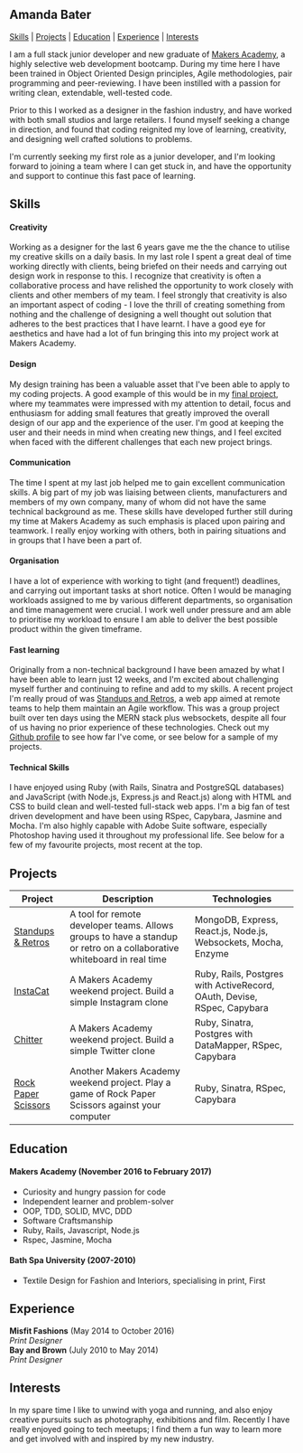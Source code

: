 ## Amanda Bater
[Skills](#skills) | [Projects](#projects) | [Education](#education) | [Experience](#experience) | [Interests](#interests)

I am a full stack junior developer and new graduate of [Makers Academy](http://makersacademy.com), a highly selective web development bootcamp. During my time here I have been trained in Object Oriented Design principles, Agile methodologies, pair programming and peer-reviewing. I have been instilled with a passion for writing clean, extendable, well-tested code.

Prior to this I worked as a designer in the fashion industry, and have worked with both small studios and large retailers. I found myself seeking a change in direction, and found that coding reignited my love of learning, creativity, and designing well crafted solutions to problems.

I'm currently seeking my first role as a junior developer, and I'm looking forward to joining a team where I can get stuck in, and have the opportunity and support to continue this fast pace of learning.

## Skills

#### Creativity

Working as a designer for the last 6 years gave me the the chance to utilise my creative skills on a daily basis. In my last role I spent a great deal of time working directly with clients, being briefed on their needs and carrying out design work in response to this. I recognize that creativity is often a collaborative process and have relished the opportunity to work closely with clients and other members of my team. I feel strongly that creativity is also an important aspect of coding - I love the thrill of creating something from nothing and the challenge of designing a well thought out solution that adheres to the best practices that I have learnt. I have a good eye for aesthetics and have had a lot of fun bringing this into my project work at Makers Academy.

#### Design

My design training has been a valuable asset that I've been able to apply to my coding projects. A good example of this would be in my [final project](http://standupsandretros.herokuapp.com/), where my teammates were impressed with my attention to detail, focus and enthusiasm for adding small features that greatly improved the overall design of our app and the experience of the user. I'm good at keeping the user and their needs in mind when creating new things, and I feel excited when faced with the different challenges that each new project brings.


#### Communication

The time I spent at my last job helped me to gain excellent communication skills. A big part of my job was liaising between clients, manufacturers and members of my own company, many of whom did not have the same technical background as me. These skills have developed further still during my time at Makers Academy as such emphasis is placed upon pairing and teamwork. I really enjoy working with others, both in pairing situations and in groups that I have been a part of.

#### Organisation

I have a lot of experience with working to tight (and frequent!) deadlines, and carrying out important tasks at short notice. Often I would be managing workloads assigned to me by various different departments, so organisation and time management were crucial. I work well under pressure and am able to prioritise my workload to ensure I am able to deliver the best possible product within the given timeframe.

#### Fast learning

Originally from a non-technical background I have been amazed by what I have been able to learn just 12 weeks, and I'm excited about challenging myself further and continuing to refine and add to my skills. A recent project I'm really proud of was [Standups and Retros](https://github.com/ajbater/makers-standups-retros), a web app aimed at remote teams to help them maintain an Agile workflow. This was a group project built over ten days using the MERN stack plus websockets, despite all four of us having no prior experience of these technologies. Check out my [Github profile](https://github.com/ajbater) to see how far I've come, or see below for a sample of my projects.

#### Technical Skills

I have enjoyed using Ruby (with Rails, Sinatra and PostgreSQL databases) and JavaScript (with Node.js, Express.js and React.js) along with HTML and CSS to build clean and well-tested full-stack web apps. I'm a big fan of test driven development and have been using RSpec, Capybara, Jasmine and Mocha. I'm also highly capable with Adobe Suite software, especially Photoshop having used it throughout my professional life. See below for a few of my favourite projects, most recent at the top.

## Projects

| Project   | Description | Technologies |
|---        |---         |---           |
| [Standups & Retros](https://github.com/ajbater/makers-standups-retros) | A tool for remote developer teams. Allows groups to have a standup or retro on a collaborative whiteboard in real time | MongoDB, Express, React.js, Node.js, Websockets, Mocha, Enzyme |
|[InstaCat](https://github.com/ajbater/instagram-challenge)| A Makers Academy weekend project. Build a simple Instagram clone | Ruby, Rails, Postgres with ActiveRecord, OAuth, Devise, RSpec, Capybara|
| [Chitter](https://github.com/ajbater/chitter-challenge) | A Makers Academy weekend project. Build a simple Twitter clone | Ruby, Sinatra, Postgres with DataMapper, RSpec, Capybara |
| [Rock Paper Scissors](https://github.com/ajbater/rps-challenge) | Another Makers Academy weekend project. Play a game of Rock Paper Scissors against your computer | Ruby, Sinatra, RSpec, Capybara |

## Education

#### Makers Academy (November 2016 to February 2017)

- Curiosity and hungry passion for code
- Independent learner and problem-solver
- OOP, TDD, SOLID, MVC, DDD
- Software Craftsmanship
- Ruby, Rails, Javascript, Node.js
- Rspec, Jasmine, Mocha

#### Bath Spa University (2007-2010)

- Textile Design for Fashion and Interiors, specialising in print, First

## Experience

**Misfit Fashions** (May 2014 to October 2016)    
*Print Designer*  
**Bay and Brown** (July 2010 to May 2014)   
*Print Designer*

## Interests

In my spare time I like to unwind with yoga and running, and also enjoy creative pursuits such as photography, exhibitions and film. Recently I have really enjoyed going to tech meetups; I find them a fun way to learn more and get involved with and inspired by my new industry.
